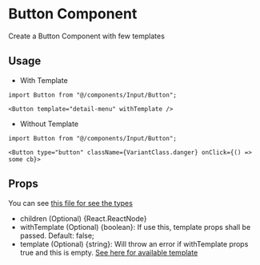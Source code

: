 # Button Component

Create a Button Component with few templates

## Usage

- With Template

```
import Button from "@/components/Input/Button";

<Button template="detail-menu" withTemplate />
```

- Without Template

```
import Button from "@/components/Input/Button";

<Button type="button" className={VariantClass.danger} onClick={() => some cb}>
```

## Props

You can see [this file for see the types](/src/@types/components.d.ts)

- children (Optional) {React.ReactNode}
- withTemplate (Optional) {boolean}: If use this, template props shall be passed. Default: false;
- template (Optional) {string}: Will throw an error if withTemplate props true and this is empty. [See here for available template](/src/@types/components.d.ts)
